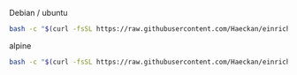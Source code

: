 Debian / ubuntu
```sh
bash -c "$(curl -fsSL https://raw.githubusercontent.com/Haeckan/einrichtung/refs/heads/main/setup.sh)"
```

alpine
```sh
bash -c "$(curl -fsSL https://raw.githubusercontent.com/Haeckan/einrichtung/refs/heads/main/alpine-setup.sh)"
```
